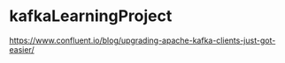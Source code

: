 # kafkaLearningProject
https://www.confluent.io/blog/upgrading-apache-kafka-clients-just-got-easier/
